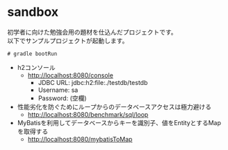 # sandbox
初学者に向けた勉強会用の題材を仕込んだプロジェクトです。  
以下でサンプルプロジェクトが起動します。

```
# gradle bootRun
```
* h2コンソール 
  * [http://localhost:8080/console](http://localhost:8080/console)
    * JDBC URL: jdbc:h2:file:./testdb/testdb
    * Username: sa
    * Password: (空欄)
* 性能劣化を防ぐためにループからのデータベースアクセスは極力避ける
  * [http://localhost:8080/benchmark/sql/loop](http://localhost:8080/benchmark/sql/loop)
* MyBatisを利用してデータベースからキーを識別子、値をEntityとするMapを取得する
  * [http://localhost:8080/mybatisToMap](http://localhost:8080/mybatisToMap)
